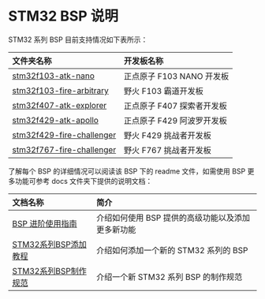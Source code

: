 # STM32 BSP 说明

STM32 系列 BSP 目前支持情况如下表所示：

| 文件夹名称                | 开发板名称                 |
|:------------------------- |:-------------------------- |
| [stm32f103-atk-nano](stm32f103-atk-nano/)        | 正点原子 F103 NANO 开发板  |
| [stm32f103-fire-arbitrary](stm32f103-fire-arbitrary/)  | 野火 F103  霸道开发板      |
| [stm32f407-atk-explorer](stm32f407-atk-explorer/)    | 正点原子 F407 探索者开发板 |
| [stm32f429-atk-apollo](stm32f429-atk-apollo/)      | 正点原子 F429 阿波罗开发板 |
| [stm32f429-fire-challenger](stm32f429-fire-challenger/) | 野火 F429 挑战者开发板     |
| [stm32f767-fire-challenger](stm32f767-fire-challenger/) | 野火 F767 挑战者开发板     |

了解每个 BSP 的详细情况可以阅读该 BSP 下的 readme 文件，如需使用 BSP 更多功能可参考 docs 文件夹下提供的说明文档：

| 文档名称            | 简介                                              |
|:-------------------- |:------------------------------------------------- |
| [BSP 进阶使用指南](docs/BSP进阶使用指南.md)     | 介绍如何使用 BSP 提供的高级功能以及添加更多新功能 |
| [STM32系列BSP添加教程](docs/STM32系列BSP添加教程.md) | 介绍如何添加一个新的 STM32 系列的 BSP             |
| [STM32系列BSP制作规范](docs/STM32系列BSP制作规范.md) | 介绍一个新 STM32 系列 BSP 的制作规范              |

